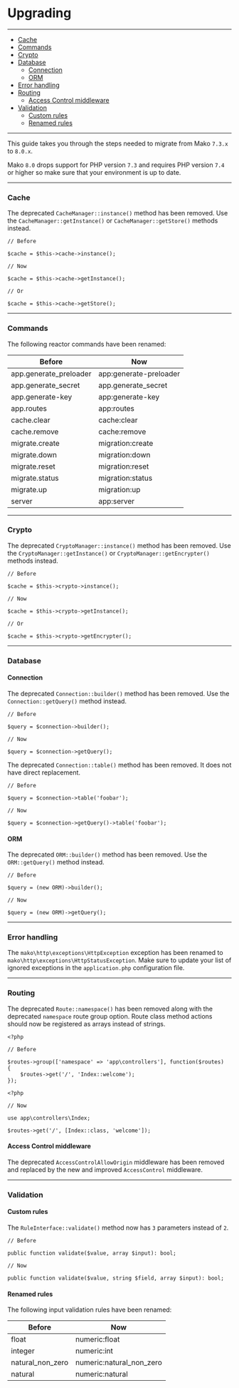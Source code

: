 # Upgrading

--------------------------------------------------------

* [Cache](#cache)
* [Commands](#commands)
* [Crypto](#crypto)
* [Database](#database)
    - [Connection](#database:connection)
    - [ORM](#database:orm)
* [Error handling](#error-handling)
* [Routing](#routing)
    - [Access Control middleware](#routing:access-control-middleware)
* [Validation](#validation)
    - [Custom rules](#validation:custom-rules)
    - [Renamed rules](#validation:renamed-rules)

--------------------------------------------------------

This guide takes you through the steps needed to migrate from Mako `7.3.x` to `8.0.x`.

Mako `8.0` drops support for PHP version `7.3` and requires PHP version `7.4` or higher so make sure that your environment is up to date.

--------------------------------------------------------

<a id="cache"></a>

### Cache

The deprecated `CacheManager::instance()` method has been removed. Use the `CacheManager::getInstance()` or `CacheManager::getStore()` methods instead.

```
// Before

$cache = $this->cache->instance();

// Now

$cache = $this->cache->getInstance();

// Or

$cache = $this->cache->getStore();
```

--------------------------------------------------------

<a id="commands"></a>

### Commands

The following reactor commands have been renamed:

| Before                 | Now                    |
|------------------------|------------------------|
| app.generate_preloader | app:generate-preloader |
| app.generate_secret    | app.generate_secret    |
| app.generate-key       | app:generate-key       |
| app.routes             | app:routes             |
| cache.clear            | cache:clear            |
| cache.remove           | cache:remove           |
| migrate.create         | migration:create       |
| migrate.down           | migration:down         |
| migrate.reset          | migration:reset        |
| migrate.status         | migration:status       |
| migrate.up             | migration:up           |
| server                 | app:server             |

--------------------------------------------------------

<a id="crypto"></a>

### Crypto

The deprecated `CryptoManager::instance()` method has been removed. Use the `CryptoManager::getInstance()` or `CryptoManager::getEncrypter()` methods instead.

```
// Before

$cache = $this->crypto->instance();

// Now

$cache = $this->crypto->getInstance();

// Or

$cache = $this->crypto->getEncrypter();
```

--------------------------------------------------------

<a id="database"></a>

### Database

<a id="database:connection"></a>

#### Connection

The deprecated `Connection::builder()` method has been removed. Use the `Connection::getQuery()` method instead.

```
// Before

$query = $connection->builder();

// Now

$query = $connection->getQuery();
```

The deprecated `Connection::table()` method has been removed. It does not have direct replacement.

```
// Before

$query = $connection->table('foobar');

// Now

$query = $connection->getQuery()->table('foobar');
```

<a id="database:orm"></a>

#### ORM

The deprecated `ORM::builder()` method has been removed. Use the `ORM::getQuery()` method instead.

```
// Before

$query = (new ORM)->builder();

// Now

$query = (new ORM)->getQuery();
```

--------------------------------------------------------

<a id="error-handling"></a>

### Error handling

The `mako\http\exceptions\HttpException` exception has been renamed to `mako\http\exceptions\HttpStatusException`. Make sure to update your list of ignored exceptions in the `application.php` configuration file.

--------------------------------------------------------

<a id="routing"></a>

### Routing

The deprecated `Route::namespace()` has been removed along with the deprecated `namespace` route group option. Route class method actions should now be registered as arrays instead of strings.

```
<?php

// Before

$routes->group(['namespace' => 'app\controllers'], function($routes)
{
    $routes->get('/', 'Index::welcome');
});
```

```
<?php

// Now

use app\controllers\Index;

$routes->get('/', [Index::class, 'welcome']);
```

<a id="routing:access-control-middleware"></a>

#### Access Control middleware

The deprecated `AccessControlAllowOrigin` middleware has been removed and replaced by the new and improved `AccessControl` middleware.

--------------------------------------------------------

<a id="validation"></a>

### Validation

<a id="validation:custom-rules"></a>

#### Custom rules

The `RuleInterface::validate()` method now has `3` parameters instead of `2`.

```
// Before

public function validate($value, array $input): bool;

// Now

public function validate($value, string $field, array $input): bool;
```

<a id="validation:renamed-rules"></a>

#### Renamed rules

The following input validation rules have been renamed:

| Before           | Now                      |
|------------------|--------------------------|
| float            | numeric:float            |
| integer          | numeric:int              |
| natural_non_zero | numeric:natural_non_zero |
| natural          | numeric:natural          |
